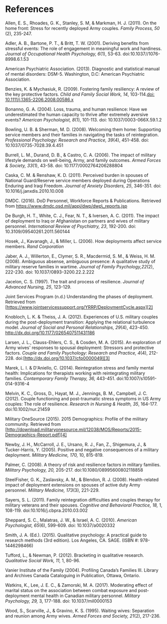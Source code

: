 # References
Allen, E. S., Rhoades, G. K., Stanley, S. M, & Markman, H. J. (2011). On the home front: Stress for recently deployed Army couples. *Family Process, 50* (2), 235-247.  

Adler, A. B., Bartone, P. T., & Britt, T. W. (2001). Deriving benefits from stressful events: The role of engagement in meaningful work and hardiness. *Journal of Occupational Health Psychology, 6*(1), 53-63. doi:10.1037//1076-8998.6.1.53

American Psychiatric Association. (2013). Diagnostic and statistical manual of mental disorders: DSM-5. Washington, D.C: American Psychiatric Association.

Benzies, K. & Mychasiuk, R. (2009). Fostering family resiliency: A review of the key protective factors. *Child and Family Social Work, 14*, 103-114.[doi: 10.1111/j.1365-2206.2008.00586.x][1]

Bonanno, G. A. (2004). Loss, trauma, and human resilience: Have we underestimated the human capacity to thrive after extremely aversive events? *American Psychologist, 8*(1), 101-113. doi: 10.1037/0003-066X.59.1.2

Bowling, U. B. & Sherman, M. D. (2008). Welcoming them home: Supporting service members and their families in navigating the tasks of reintegration. *Professional Psychology: Research and Practice, 39*(4), 451-458. doi: 10.1037/0735-7028.39.4.451

Burrell, L. M., Durand, D. B., & Castro, C. A. (2006). The impact of military lifestyle demands on well-being, Army, and family outcomes. *Armed Forces & Society, 33*(1), 43-58. doi: 10.1177/0002764206288804

Caska, C. M. & Renshaw, K. D. (2011). Perceived burden in spouses of National Guard/Reserve service members deployed during Operations Enduring and Iraqi Freedom. *Journal of Anxiety Disorders, 25*, 346-351. doi: 10.1016/j.janxdis.2010.10.008

DMDC. (2016). DoD Personnel, Workforce Reports & Publications. Retrieved from https://www.dmdc.osd.mil/appj/dwp/dwp\_reports.jsp

De Burgh, H. T., White, C. J., Fear, N. T., & Iversen, A. C. (2011). The impact of deployment to Iraq or Afghanistan on partners and wives of military personnel. *International Review of Psychiatry, 23*, 192-200. doi: 10.3109/09540261.2011.560144

Hosek, J., Kavanagh, J., & Miller, L. (2006). How deployments affect service members. *Rand Corporation*

Jaber, A. J., Willerton, E., Clymer, S. R., Macdermid, S. M., & Weiss, H. M. (2008). Ambiguous absense, ambiguous presence: A qualitative study of military reserve families in wartime. *Journal of Family Psychology,22*(2), 222-230. doi: 10.1037/0893-3200.22.2.222

Jacelon, C. S. (1997). The trait and process of resilience. *Journal of Advanced Nursing, 25*, 123-129. 

Joint Services Program (n.d.) Understanding the phases of deployment. Retrieved from [https://www.jointservicessupport.org/YRRP/DeploymentCycle.aspx][2]

Knobloch, L. K. & Theiss, J. A. (2012). Experiences of U.S. military couples during the post-deployment transition: Applying the relational turbulence model. *Journal of Social and Personal Relationships, 29*(4), 423-450. http://dx.doi.org/10.1177/0265407511431186

Larsen, J. L., Clauss-Ehlers, C. S., & Cosden, M. A. (2015). An exploration of Army wives' responses to spousal deployment:  Stressors and protective factors. *Couple and Family Psychology: Research and Practice, 4*(4), 212-228. doi:[http://dx.doi.org/10.1037/cfp0000049][3]

Marek, L. I. & D'Aniello, C. (2014). Reintegration stress and family mental health: Implications for therapists working with reintegrating military families. *Contemporary Family Therapy, 36,* 443-451. doi:10.1007/s10591-014-9316-4

Melvin, K. C., Gross, D., Hayat, M. J., Jennings, B. M., Campbell, J. C. (2012). Couple functioning and post-traumatic stress symptoms in US Army couples: The role of resilience. *Research in Nursing & Health, 35*, 164-177. doi:10.1002/nur.21459

Military OneSource (2015). 2015 Demographics: Profile of the military community. Retrieved from [http://download.militaryonesource.mil/12038/MOS/Reports/2015-Demographics-Report.pdf][4]

Newby, J. H., McCarroll, J. E., Ursano, R. J., Fan, Z., Shigemura, J., & Tucker-Harris, Y. (2005). Positive and negative consequences of a military deployment. *Military Medicine, 170,* 10, 815-819.

Palmer, C. (2008). A theory of risk and resilience factors in military families. *Military Psychology, 20,* 205-217. doi:10.1080/08995600802118858

SteelFisher, G. K., Zaslavsky, A. M., & Blendon, R. J. (2008). Health-related impact of deployment extensions on spouses of active duty Army personnel. *Military Medicine, 173*(3), 221-229.

Sayers, S. L. (2011). Family reintegration difficulties and couples therapy for military veterans and their spouses. *Cognitive and Behavioral Practice, 18,* 1, 108-119. doi:10.1016/j.cbpra.2010.03.002

Sheppard, S. C., Malatras, J. W., & Israel, A. C. (2010). *American Psychologist, 65*(6), 599-609. doi: 10.1037/a0020332

Smith, J. A. (Ed.). (2015). Qualitative psychology: A practical guide to research methods (3rd edition). Los Angeles, CA. SAGE. (ISBN #: 978-1446298466)

Tufford, L., & Newman, P. (2012). Bracketing in qualitative research. *Qualitative Social Work, 11,* 1, 80-96.

Vanier Institute of the Family (2004). Profiling Canada’s Families III. Library and Archives Canada Cataloguing in Publication, Ottawa, Ontario.

Watkins, K., Lee, J. E. C., & Zamorski, M. A. (2017). Moderating effect of marital status on the association between combat exposure and post-deployment mental health in Canadian military personnel. *Military Psychology, 29,* 3, 177-188. doi: 10.1037/mil0000153

Wood, S., Scarville, J., & Gravino, K. S. (1995). Waiting wives: Separation and reunion among Army wives. *Armed Forces and Society, 21*(2), 217-236.

[1]:	doi:10.1111/j.1365-2206.2008.00586.x
[2]:	https://www.jointservicessupport.org/YRRP/DeploymentCycle.aspx
[3]:	http://dx.doi.org/10.1037/cfp0000049
[4]:	http://download.militaryonesource.mil/12038/MOS/Reports/2015-Demographics-Report.pdf